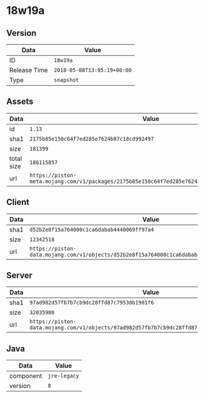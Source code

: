 # 18w19a

## Version

|**Data**        | **Value**                 |
|----------------|-------------------------|
| ID   | ```18w19a```   |
| Release Time   | ```2018-05-08T13:05:19+00:00```   |
| Type   | ```snapshot```   |

## Assets

|**Data**        | **Value**                 |
|----------------|-------------------------|
| id   | ```1.13```   |
| sha1   | ```2175b85e150c64f7ed285e7624b87c18cd992497```   |
| size   | ```181399```   |
| total size  | ```186115857```  |
| url       | ```https://piston-meta.mojang.com/v1/packages/2175b85e150c64f7ed285e7624b87c18cd992497/1.13.json``` |

## Client

|**Data**        | **Value**                 |
|----------------|-------------------------|
| sha1   | ```d52b2e8f15a764000c1ca6dabab4440069ff97a4```   |
| size   | ```12342518```   |
| url       | ```https://piston-data.mojang.com/v1/objects/d52b2e8f15a764000c1ca6dabab4440069ff97a4/client.jar``` |

## Server

|**Data**        | **Value**                 |
|----------------|-------------------------|
| sha1   | ```97ad982d57fb7b7cb9dc28ffd87c79538b1901f6```   |
| size   | ```32035986```   |
| url       | ```https://piston-data.mojang.com/v1/objects/97ad982d57fb7b7cb9dc28ffd87c79538b1901f6/server.jar``` |

## Java

|**Data**        | **Value**                 |
|----------------|-------------------------|
| component   | ```jre-legacy```   |
| version   | ```8```   |